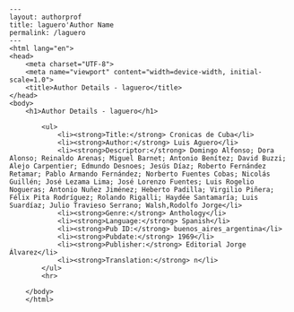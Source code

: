 
    ---
    layout: authorprof
    title: laguero'Author Name 
    permalink: /laguero
    ---
    <html lang="en">
    <head>
        <meta charset="UTF-8">
        <meta name="viewport" content="width=device-width, initial-scale=1.0">
        <title>Author Details - laguero</title>
    </head>
    <body>
        <h1>Author Details - laguero</h1>
        
            <ul>
                <li><strong>Title:</strong> Cronicas de Cuba</li>
                <li><strong>Author:</strong> Luis Aguero</li>
                <li><strong>Descriptor:</strong> Domingo Alfonso; Dora Alonso; Reinaldo Arenas; Miguel Barnet; Antonio Benítez; David Buzzi; Alejo Carpentier; Edmundo Desnoes; Jesús Díaz; Roberto Fernández Retamar; Pablo Armando Fernández; Norberto Fuentes Cobas; Nicolás Guillén; José Lezama Lima; José Lorenzo Fuentes; Luis Rogelio Nogueras; Antonio Nuñez Jiménez; Heberto Padilla; Virgilio Piñera; Félix Pita Rodríguez; Rolando Rigalli; Haydée Santamaría; Luis Suardíaz; Julio Travieso Serrano; Walsh,Rodolfo Jorge</li>
                <li><strong>Genre:</strong> Anthology</li>
                <li><strong>Language:</strong> Spanish</li>
                <li><strong>Pub ID:</strong> buenos_aires_argentina</li>
                <li><strong>Pubdate:</strong> 1969</li>
                <li><strong>Publisher:</strong> Editorial Jorge Álvarez</li>
                <li><strong>Translation:</strong> n</li>
            </ul>
            <hr>
            
        </body>
        </html>
        